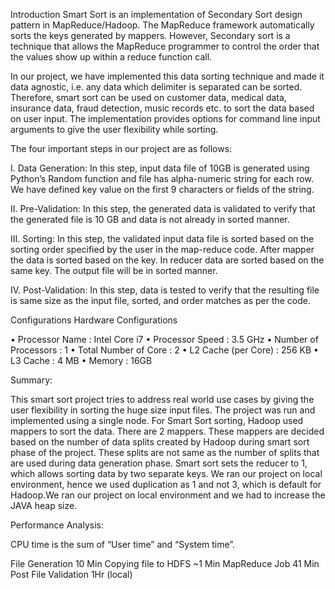 Introduction
Smart Sort is an implementation of Secondary Sort design pattern in MapReduce/Hadoop. The MapReduce framework automatically sorts the keys generated by mappers. However, Secondary sort is a technique that allows the MapReduce programmer to control the order that the values show up within a reduce function call.
	
In our project, we have implemented this data sorting technique and made it data agnostic, i.e. any data which delimiter is separated can be sorted. Therefore, smart sort can be used on customer data, medical data, insurance data, fraud detection, music records etc. to sort the data based on user input. The implementation provides options for command line input arguments to give the user flexibility while sorting.


The four important steps in our project are as follows:

I.	Data Generation: In this step, input data file of 10GB is generated using Python’s Random function and file has alpha-numeric string for each row. We have defined key value on the first 9 characters or fields of the string. 

II.	Pre-Validation: In this step, the generated data is validated to verify that the generated file is 10 GB and data is not already in sorted manner.

III.	Sorting: In this step, the validated input data file is sorted based on the sorting order specified by the user in the map-reduce code. After mapper the data is sorted based on the key. In reducer data are sorted based on the same key. The output file will be in sorted manner.

IV.	Post-Validation: In this step, data is tested to verify that the resulting file is same size as the input file, sorted, and order matches as per the code.

Configurations
Hardware Configurations

•	Processor Name		:	Intel Core i7
•	Processor Speed		:	3.5 GHz
•	Number of Processors	:	1
•	Total Number of Core	:	2
•	L2 Cache (per Core)		:	256 KB
•	L3 Cache			:	4 MB
•	Memory			:	16GB

Summary:

This smart sort project tries to address real world use cases by giving the user flexibility in sorting the huge size input files. The project was run and implemented using a single node. For Smart Sort sorting, Hadoop used   mappers to sort the data. There are 2 mappers. These mappers are decided based on the number of data splits created by Hadoop during smart sort phase of the project. These splits are not same as the number of splits that are used during data generation phase. Smart sort sets the reducer to 1, which allows sorting data by two separate keys. We ran our project on local environment, hence we used duplication as 1 and not 3, which is default for Hadoop.We ran our project on local environment and we had to increase the JAVA heap size.

Performance Analysis:

CPU time is the sum of “User time” and “System time”.

 File Generation	 10 Min 
Copying file to HDFS	~1 Min
MapReduce Job	41 Min
Post File Validation	1Hr (local)
